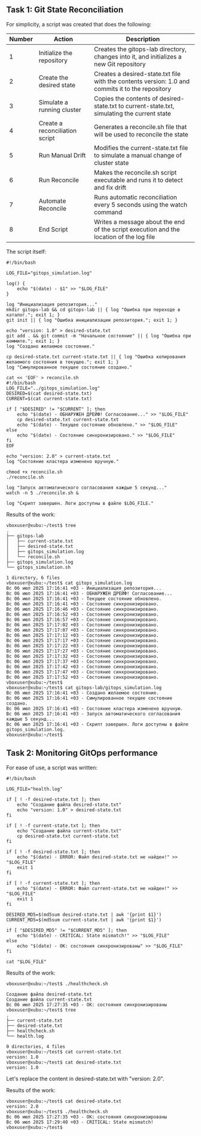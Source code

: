 ## **Task 1: Git State Reconciliation**

For simplicity, a script was created that does the following:

| Number | Action | Description |
|-------|----------------------------------|-----------------------------------------------------------------------------|
| 1 | Initialize the repository | Creates the gitops-lab directory, changes into it, and initializes a new Git repository |
| 2 | Create the desired state | Creates a desired-state.txt file with the contents version: 1.0 and commits it to the repository |
| 3 | Simulate a running cluster | Copies the contents of desired-state.txt to current-state.txt, simulating the current state |
| 4 | Create a reconciliation script | Generates a reconcile.sh file that will be used to reconcile the state |
| 5 | Run Manual Drift | Modifies the current-state.txt file to simulate a manual change of cluster state |
| 6 | Run Reconcile | Makes the reconcile.sh script executable and runs it to detect and fix drift |
| 7 | Automate Reconcile | Runs automatic reconciliation every 5 seconds using the watch command |
| 8 | End Script | Writes a message about the end of the script execution and the location of the log file |

The script itself:

```
#!/bin/bash

LOG_FILE="gitops_simulation.log"

log() {
    echo "$(date) - $1" >> "$LOG_FILE"
}

log "Инициализация репозитория..."
mkdir gitops-lab && cd gitops-lab || { log "Ошибка при переходе в каталог."; exit 1; }
git init || { log "Ошибка инициализации репозитория."; exit 1; }

echo "version: 1.0" > desired-state.txt
git add . && git commit -m "Начальное состояние" || { log "Ошибка при коммите."; exit 1; }
log "Создано желаемое состояние."

cp desired-state.txt current-state.txt || { log "Ошибка копирования желаемого состояния в текущее."; exit 1; }
log "Симулированное текущее состояние создано."

cat << 'EOF' > reconcile.sh
#!/bin/bash
LOG_FILE="../gitops_simulation.log"
DESIRED=$(cat desired-state.txt)
CURRENT=$(cat current-state.txt)

if [ "$DESIRED" != "$CURRENT" ]; then
    echo "$(date) - ОБНАРУЖЕН ДРЕЙФ! Согласование..." >> "$LOG_FILE"
    cp desired-state.txt current-state.txt
    echo "$(date) - Текущее состояние обновлено." >> "$LOG_FILE"
else
    echo "$(date) - Состояние синхронизировано." >> "$LOG_FILE"
fi
EOF

echo "version: 2.0" > current-state.txt
log "Состояние кластера изменено вручную."

chmod +x reconcile.sh
./reconcile.sh

log "Запуск автоматического согласования каждые 5 секунд..."
watch -n 5 ./reconcile.sh &

log "Скрипт завершен. Логи доступны в файле $LOG_FILE."
```

Results of the work:

```
vboxuser@xubu:~/test$ tree
.
├── gitops-lab
│   ├── current-state.txt
│   ├── desired-state.txt
│   ├── gitops_simulation.log
│   └── reconcile.sh
├── gitops_simulation.log
└── gitops_simulation.sh

1 directory, 6 files
vboxuser@xubu:~/test$ cat gitops_simulation.log 
Вс 06 июл 2025 17:16:41 +03 - Инициализация репозитория...
Вс 06 июл 2025 17:16:41 +03 - ОБНАРУЖЕН ДРЕЙФ! Согласование...
Вс 06 июл 2025 17:16:41 +03 - Текущее состояние обновлено.
Вс 06 июл 2025 17:16:41 +03 - Состояние синхронизировано.
Вс 06 июл 2025 17:16:46 +03 - Состояние синхронизировано.
Вс 06 июл 2025 17:16:52 +03 - Состояние синхронизировано.
Вс 06 июл 2025 17:16:57 +03 - Состояние синхронизировано.
Вс 06 июл 2025 17:17:02 +03 - Состояние синхронизировано.
Вс 06 июл 2025 17:17:07 +03 - Состояние синхронизировано.
Вс 06 июл 2025 17:17:12 +03 - Состояние синхронизировано.
Вс 06 июл 2025 17:17:17 +03 - Состояние синхронизировано.
Вс 06 июл 2025 17:17:22 +03 - Состояние синхронизировано.
Вс 06 июл 2025 17:17:27 +03 - Состояние синхронизировано.
Вс 06 июл 2025 17:17:32 +03 - Состояние синхронизировано.
Вс 06 июл 2025 17:17:37 +03 - Состояние синхронизировано.
Вс 06 июл 2025 17:17:42 +03 - Состояние синхронизировано.
Вс 06 июл 2025 17:17:47 +03 - Состояние синхронизировано.
Вс 06 июл 2025 17:17:52 +03 - Состояние синхронизировано.
vboxuser@xubu:~/test$
vboxuser@xubu:~/test$ cat gitops-lab/gitops_simulation.log 
Вс 06 июл 2025 17:16:41 +03 - Создано желаемое состояние.
Вс 06 июл 2025 17:16:41 +03 - Симулированное текущее состояние создано.
Вс 06 июл 2025 17:16:41 +03 - Состояние кластера изменено вручную.
Вс 06 июл 2025 17:16:41 +03 - Запуск автоматического согласования каждые 5 секунд...
Вс 06 июл 2025 17:16:41 +03 - Скрипт завершен. Логи доступны в файле gitops_simulation.log.
vboxuser@xubu:~/test$ 
```

## **Task 2: Monitoring GitOps performance**

For ease of use, a script was written:

```
#!/bin/bash

LOG_FILE="health.log"

if [ ! -f desired-state.txt ]; then
    echo "Создание файла desired-state.txt"
    echo "version: 1.0" > desired-state.txt
fi

if [ ! -f current-state.txt ]; then
    echo "Создание файла current-state.txt"
    cp desired-state.txt current-state.txt
fi

if [ ! -f desired-state.txt ]; then
    echo "$(date) - ERROR: Файл desired-state.txt не найден!" >> "$LOG_FILE"
    exit 1
fi

if [ ! -f current-state.txt ]; then
    echo "$(date) - ERROR: Файл current-state.txt не найден!" >> "$LOG_FILE"
    exit 1
fi

DESIRED_MD5=$(md5sum desired-state.txt | awk '{print $1}')
CURRENT_MD5=$(md5sum current-state.txt | awk '{print $1}')

if [ "$DESIRED_MD5" != "$CURRENT_MD5" ]; then
    echo "$(date) - CRITICAL: State mismatch!" >> "$LOG_FILE"
else
    echo "$(date) - OK: состояния синхронизированы" >> "$LOG_FILE"
fi

cat "$LOG_FILE"
```

Results of the work:

```
vboxuser@xubu:~/test$ ./healthcheck.sh
   
Создание файла desired-state.txt
Создание файла current-state.txt
Вс 06 июл 2025 17:27:35 +03 - OK: состояния синхронизированы
vboxuser@xubu:~/test$ tree
.
├── current-state.txt
├── desired-state.txt
├── healthcheck.sh
└── health.log

0 directories, 4 files
vboxuser@xubu:~/test$ cat current-state.txt 
version: 1.0
vboxuser@xubu:~/test$ cat desired-state.txt 
version: 1.0 
```

Let's replace the content in desired-state.txt with "version: 2.0".

Results of the work:

```
vboxuser@xubu:~/test$ cat desired-state.txt 
version: 2.0
vboxuser@xubu:~/test$ ./healthcheck.sh
Вс 06 июл 2025 17:27:35 +03 - OK: состояния синхронизированы
Вс 06 июл 2025 17:29:40 +03 - CRITICAL: State mismatch!
vboxuser@xubu:~/test$ 
```
